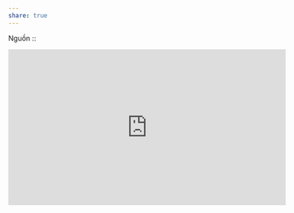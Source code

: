 ```yaml
---
share: true
---
```

Nguồn :: 
<iframe width="560" height="315" src="https://www.youtube.com/embed/W6CBb3yX9Zs" title="YouTube video player" frameborder="0" allow="accelerometer; autoplay; clipboard-write; encrypted-media; gyroscope; picture-in-picture; web-share" allowfullscreen></iframe>
